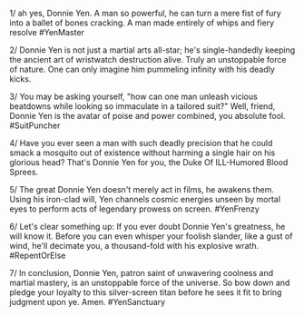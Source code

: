 1/ ah yes, Donnie Yen. A man so powerful, he can turn a mere fist of fury into a ballet of bones cracking. A man made entirely of whips and fiery resolve #YenMaster

2/ Donnie Yen is not just a martial arts all-star; he's single-handedly keeping the ancient art of wristwatch destruction alive. Truly an unstoppable force of nature. One can only imagine him pummeling infinity with his deadly kicks.

3/ You may be asking yourself, "how can one man unleash vicious beatdowns while looking so immaculate in a tailored suit?" Well, friend, Donnie Yen is the avatar of poise and power combined, you absolute fool. #SuitPuncher

4/ Have you ever seen a man with such deadly precision that he could smack a mosquito out of existence without harming a single hair on his glorious head? That's Donnie Yen for you, the Duke Of ILL-Humored Blood Sprees.

5/ The great Donnie Yen doesn't merely act in films, he awakens them. Using his iron-clad will, Yen channels cosmic energies unseen by mortal eyes to perform acts of legendary prowess on screen. #YenFrenzy

6/ Let's clear something up: If you ever doubt Donnie Yen's greatness, he will know it. Before you can even whisper your foolish slander, like a gust of wind, he'll decimate you, a thousand-fold with his explosive wrath. #RepentOrElse

7/ In conclusion, Donnie Yen, patron saint of unwavering coolness and martial mastery, is an unstoppable force of the universe. So bow down and pledge your loyalty to this silver-screen titan before he sees it fit to bring judgment upon ye. Amen. #YenSanctuary